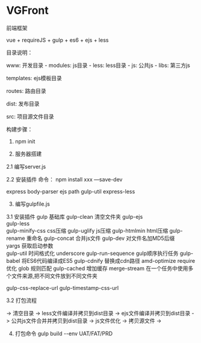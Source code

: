 # VGFront

前端框架

vue + requireJS + gulp + es6 + ejs + less

目录说明：

  www:  开发目录
    - modules:  js目录
    - less: less目录
    - js: 公共js
    - libs: 第三方js

  templates: ejs模板目录

  routes: 路由目录

  dist: 发布目录

  src: 项目源文件目录


构建步骤：

1. npm init


2. 服务器搭建

 2.1 编写server.js

 2.2 安装插件
  命令： npm install xxx —save-dev

  express
  body-parser
  ejs
  path
  gulp-util
  express-less
  
3. 编写gulpfile.js

 3.1 安装插件
  gulp              基础库
  gulp-clean        清空文件夹
  gulp-ejs     
  gulp-less  
  gulp-minify-css   css压缩
  gulp-uglify       js压缩
  gulp-htmlmin      html压缩
  gulp-rename       重命名
  gulp-concat       合并js文件
  gulp-dev          对文件名加MD5后缀   
  yargs             获取启动参数  
  gulp-util         时间格式化
  underscore
  gulp-run-sequence gulp顺序执行任务
  gulp-babel        将ES6代码编译成ES5
  gulp-cdnify       替换成cdn路径
  amd-optimize      require优化
  glob              规则匹配
  gulp-cached       增加缓存
  merge-stream      在一个任务中使用多个文件来源,把不同文件放到不同文件夹

  gulp-css-replace-url
  gulp-timestamp-css-url


 3.2 打包流程

  -> 清空目录
  -> less文件编译并拷贝到dist目录
  -> ejs文件编译并拷贝到dist目录
  -> 公共js文件合并并拷贝到dist目录
  -> js文件优化
  -> 拷贝源文件
  -> 

  4. 打包命令
    gulp build --env UAT/FAT/PRD




